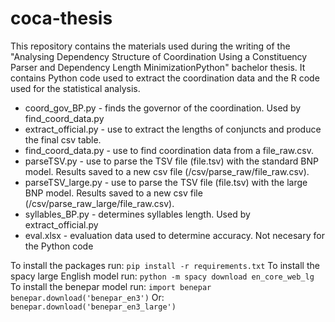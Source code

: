 # coca-thesis
This repository contains the materials used during the writing of the "Analysing Dependency Structure of Coordination Using a Constituency Parser and Dependency Length MinimizationPython" bachelor thesis. It contains Python code used to extract the coordination data and the R code used for the statistical analysis.

- coord_gov_BP.py - finds the governor of the coordination. Used by find_coord_data.py
- extract_official.py - use to extract the lengths of conjuncts and produce the final csv table.
- find_coord_data.py - use to find coordination data from a file_raw.csv.
- parseTSV.py - use to parse the TSV file (file.tsv) with the standard BNP model. Results saved to a new csv file (/csv/parse_raw/file_raw.csv).
- parseTSV_large.py - use to parse the TSV file (file.tsv) with the large BNP model. Results saved to a new csv file (/csv/parse_raw_large/file_raw.csv).
- syllables_BP.py - determines syllables length. Used by extract_official.py
- eval.xlsx - evaluation data used to determine accuracy. Not necesary for the Python code 

To install the packages run: 
  `pip install -r requirements.txt`
To install the spacy large English model run:
  `python -m spacy download en_core_web_lg`
To install the benepar model run:
  `import benepar`
  `benepar.download('benepar_en3')`
Or:
  ``benepar.download('benepar_en3_large')``
